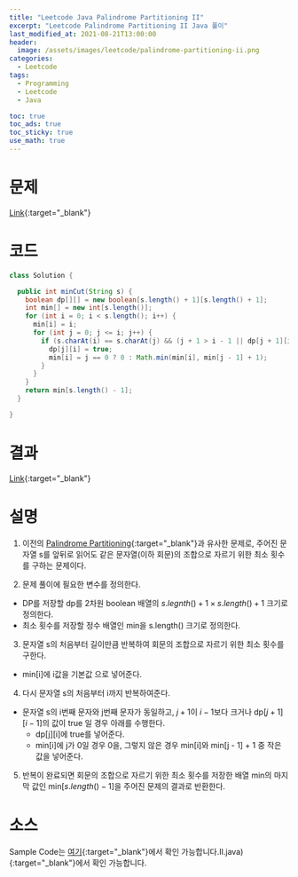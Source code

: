 ```yaml
---
title: "Leetcode Java Palindrome Partitioning II"
excerpt: "Leetcode Palindrome Partitioning II Java 풀이"
last_modified_at: 2021-08-21T13:00:00
header:
  image: /assets/images/leetcode/palindrome-partitioning-ii.png
categories:
  - Leetcode
tags:
  - Programming
  - Leetcode
  - Java

toc: true
toc_ads: true
toc_sticky: true
use_math: true
---
```

# 문제
[Link](https://leetcode.com/problems/palindrome-partitioning-ii/){:target="_blank"}

# 코드
```java
class Solution {

  public int minCut(String s) {
    boolean dp[][] = new boolean[s.length() + 1][s.length() + 1];
    int min[] = new int[s.length()];
    for (int i = 0; i < s.length(); i++) {
      min[i] = i;
      for (int j = 0; j <= i; j++) {
        if (s.charAt(i) == s.charAt(j) && (j + 1 > i - 1 || dp[j + 1][i - 1])) {
          dp[j][i] = true;
          min[i] = j == 0 ? 0 : Math.min(min[i], min[j - 1] + 1);
        }
      }
    }
    return min[s.length() - 1];
  }

}
```

# 결과
[Link](https://leetcode.com/submissions/detail/541704225/){:target="_blank"}

# 설명
1. 이전의 [Palindrome Partitioning](../palindrome-partitioning){:target="_blank"}과 유사한 문제로, 주어진 문자열 s를 앞뒤로 읽어도 같은 문자열(이하 회문)의 조합으로 자르기 위한 최소 횟수를 구하는 문제이다.

2. 문제 풀이에 필요한 변수를 정의한다.
- DP를 저장할 dp를 2차원 boolean 배열의 $s.legnth() + 1 \times s.length() + 1$ 크기로 정의한다.
- 최소 횟수를 저장할 정수 배열인 min을 s.length() 크기로 정의한다.

3. 문자열 s의 처음부터 길이만큼 반복하여 회문의 조합으로 자르기 위한 최소 횟수를 구한다.
- min[i]에 i값을 기본값 으로 넣어준다.

4. 다시 문자열 s의 처음부터 i까지 반복하여준다.
- 문자열 s의 i번째 문자와 j번째 문자가 동일하고, $j + 1$이 $i - 1$보다 크거나 dp[$j + 1$][$i - 1$]의 값이 true 일 경우 아래를 수행한다.
  - dp[j][i]에 true를 넣어준다.
  - min[i]에 j가 0일 경우 0을, 그렇지 않은 경우 min[i]와 min[j - 1] + 1 중 작은 값을 넣어준다.

5. 반복이 완료되면 회문의 조합으로 자르기 위한 최소 횟수를 저장한 배열 min의 마지막 값인 min[$s.length() - 1$]을 주어진 문제의 결과로 반환한다.

# 소스
Sample Code는 [여기](https://github.com/GracefulSoul/leetcode/blob/master/src/main/java/gracefulsoul/problems/PalindromePartitioningII.java){:target="_blank"}에서 확인 가능합니다.II.java){:target="_blank"}에서 확인 가능합니다.